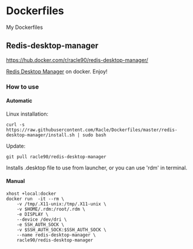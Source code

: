 # Dockerfiles
My Dockerfiles


## Redis-desktop-manager
https://hub.docker.com/r/racle90/redis-desktop-manager/

[Redis Desktop Manager](https://redisdesktop.com/) on docker. Enjoy!

### How to use
#### Automatic
Linux installation: 

`curl -s https://raw.githubusercontent.com/Racle/Dockerfiles/master/redis-desktop-manager/install.sh | sudo bash`

Update:

`git pull racle90/redis-desktop-manager`

Installs .desktop file to use from launcher, or you can use 'rdm' in terminal.

#### Manual

```
xhost +local:docker
docker run  -it --rm \
    -v /tmp/.X11-unix:/tmp/.X11-unix \
    -v $HOME/.rdm:/root/.rdm \
    -e DISPLAY \
    --device /dev/dri \
    -e SSH_AUTH_SOCK \
    -v $SSH_AUTH_SOCK:$SSH_AUTH_SOCK \
    --name redis-desktop-manager \
    racle90/redis-desktop-manager
```
